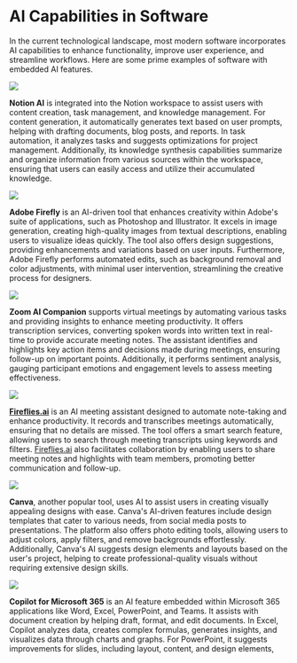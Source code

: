 # AI Capabilities in Software

In the current technological landscape, most modern software incorporates AI capabilities to enhance functionality, improve user experience, and streamline workflows. Here are some prime examples of software with embedded AI features.

  

![](https://t9015511399.p.clickup-attachments.com/t9015511399/ef6d3985-38fa-4d41-97c4-f565593921e4/image.png)

**Notion AI** is integrated into the Notion workspace to assist users with content creation, task management, and knowledge management. For content generation, it automatically generates text based on user prompts, helping with drafting documents, blog posts, and reports. In task automation, it analyzes tasks and suggests optimizations for project management. Additionally, its knowledge synthesis capabilities summarize and organize information from various sources within the workspace, ensuring that users can easily access and utilize their accumulated knowledge.

  

![](https://t9015511399.p.clickup-attachments.com/t9015511399/e1cd38b8-d595-4c5a-b19c-f8d35f9ce4cb/image.png)

**Adobe Firefly** is an AI-driven tool that enhances creativity within Adobe's suite of applications, such as Photoshop and Illustrator. It excels in image generation, creating high-quality images from textual descriptions, enabling users to visualize ideas quickly. The tool also offers design suggestions, providing enhancements and variations based on user inputs. Furthermore, Adobe Firefly performs automated edits, such as background removal and color adjustments, with minimal user intervention, streamlining the creative process for designers.

  

![](https://t9015511399.p.clickup-attachments.com/t9015511399/3df1869b-2327-4951-814a-c66b95ad6de2/image.png)

**Zoom AI Companion** supports virtual meetings by automating various tasks and providing insights to enhance meeting productivity. It offers transcription services, converting spoken words into written text in real-time to provide accurate meeting notes. The assistant identifies and highlights key action items and decisions made during meetings, ensuring follow-up on important points. Additionally, it performs sentiment analysis, gauging participant emotions and engagement levels to assess meeting effectiveness.

  

![](https://t9015511399.p.clickup-attachments.com/t9015511399/a74f8788-181d-4b6c-b1be-a529bbd58c1b/image.png)

[**Fireflies.ai**](http://Fireflies.ai) is an AI meeting assistant designed to automate note-taking and enhance productivity. It records and transcribes meetings automatically, ensuring that no details are missed. The tool offers a smart search feature, allowing users to search through meeting transcripts using keywords and filters. [Fireflies.ai](http://Fireflies.ai) also facilitates collaboration by enabling users to share meeting notes and highlights with team members, promoting better communication and follow-up.

  

![](https://t9015511399.p.clickup-attachments.com/t9015511399/f6803641-92d8-44fb-ae4c-9c08581bb6a3/image.png)

**Canva**, another popular tool, uses AI to assist users in creating visually appealing designs with ease. Canva's AI-driven features include design templates that cater to various needs, from social media posts to presentations. The platform also offers photo editing tools, allowing users to adjust colors, apply filters, and remove backgrounds effortlessly. Additionally, Canva's AI suggests design elements and layouts based on the user's project, helping to create professional-quality visuals without requiring extensive design skills.

  

![](https://t9015511399.p.clickup-attachments.com/t9015511399/5d20fb0d-cfb3-4097-ba5d-537719e61741/image.png)

**Copilot for Microsoft 365** is an AI feature embedded within Microsoft 365 applications like Word, Excel, PowerPoint, and Teams. It assists with document creation by helping draft, format, and edit documents. In Excel, Copilot analyzes data, creates complex formulas, generates insights, and visualizes data through charts and graphs. For PowerPoint, it suggests improvements for slides, including layout, content, and design elements, 
